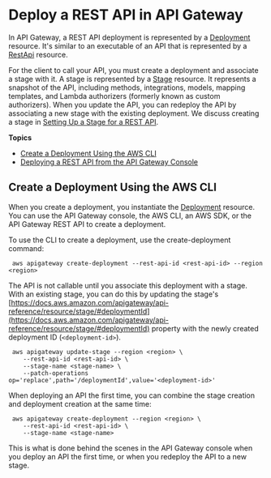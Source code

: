# Deploy a REST API in API Gateway<a name="set-up-deployments"></a>

 In API Gateway, a REST API deployment is represented by a [Deployment](https://docs.aws.amazon.com/apigateway/api-reference/resource/deployment/) resource\. It's similar to an executable of an API that is represented by a [RestApi](https://docs.aws.amazon.com/apigateway/api-reference/resource/rest-api/) resource\. 

For the client to call your API, you must create a deployment and associate a stage with it\. A stage is represented by a [Stage](https://docs.aws.amazon.com/apigateway/api-reference/resource/stage/) resource\. It represents a snapshot of the API, including methods, integrations, models, mapping templates, and Lambda authorizers \(formerly known as custom authorizers\)\. When you update the API, you can redeploy the API by associating a new stage with the existing deployment\. We discuss creating a stage in [Setting Up a Stage for a REST API](set-up-stages.md)\.

**Topics**
+ [Create a Deployment Using the AWS CLI](#create-deployment-using-cli)
+ [Deploying a REST API from the API Gateway Console](how-to-deploy-api-with-console.md)

## Create a Deployment Using the AWS CLI<a name="create-deployment-using-cli"></a>

When you create a deployment, you instantiate the [Deployment](https://docs.aws.amazon.com/apigateway/api-reference/resource/deployment/) resource\. You can use the API Gateway console, the AWS CLI, an AWS SDK, or the API Gateway REST API to create a deployment\. 

To use the CLI to create a deployment, use the create\-deployment command:

```
 aws apigateway create-deployment --rest-api-id <rest-api-id> --region <region>
```

 The API is not callable until you associate this deployment with a stage\. With an existing stage, you can do this by updating the stage's [https://docs.aws.amazon.com/apigateway/api-reference/resource/stage/#deploymentId](https://docs.aws.amazon.com/apigateway/api-reference/resource/stage/#deploymentId) property with the newly created deployment ID \(`<deployment-id>`\)\.

```
 aws apigateway update-stage --region <region> \
    --rest-api-id <rest-api-id> \ 
    --stage-name <stage-name> \ 
    --patch-operations op='replace',path='/deploymentId',value='<deployment-id>'
```

When deploying an API the first time, you can combine the stage creation and deployment creation at the same time:

```
 aws apigateway create-deployment --region <region> \
    --rest-api-id <rest-api-id> \
    --stage-name <stage-name>
```

This is what is done behind the scenes in the API Gateway console when you deploy an API the first time, or when you redeploy the API to a new stage\.